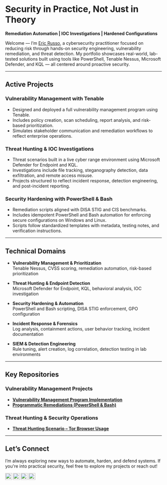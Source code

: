 # Security in Practice, Not Just in Theory  
**Remediation Automation | IOC Investigations | Hardened Configurations**

Welcome — I’m [Eric Russo](https://www.linkedin.com/in/russo-eric/), a cybersecurity practitioner focused on reducing risk through hands-on security engineering, vulnerability remediation, and threat detection. My portfolio showcases real-world, lab-tested solutions built using tools like PowerShell, Tenable Nessus, Microsoft Defender, and KQL — all centered around proactive security.

---

##  Active Projects

###  **Vulnerability Management with Tenable**
- Designed and deployed a full vulnerability management program using Tenable.
- Includes policy creation, scan scheduling, report analysis, and risk-based prioritization.
- Simulates stakeholder communication and remediation workflows to reflect enterprise operations.

###  **Threat Hunting & IOC Investigations**
- Threat scenarios built in a live cyber range environment using Microsoft Defender for Endpoint and KQL.
- Investigations include file tracking, steganography detection, data exfiltration, and remote access misuse.
- Projects structured to reflect incident response, detection engineering, and post-incident reporting.

###  **Security Hardening with PowerShell & Bash**
- Remediation scripts aligned with DISA STIG and CIS benchmarks.
- Includes idempotent PowerShell and Bash automation for enforcing secure configurations on Windows and Linux.
- Scripts follow standardized templates with metadata, testing notes, and verification instructions.

---

## Technical Domains

- **Vulnerability Management & Prioritization**  
  Tenable Nessus, CVSS scoring, remediation automation, risk-based prioritization  

- **Threat Hunting & Endpoint Detection**  
  Microsoft Defender for Endpoint, KQL, behavioral analysis, IOC investigation  

- **Security Hardening & Automation**  
  PowerShell and Bash scripting, DISA STIG enforcement, GPO configuration  

- **Incident Response & Forensics**  
  Log analysis, containment actions, user behavior tracking, incident documentation  

- **SIEM & Detection Engineering**  
  Rule tuning, alert creation, log correlation, detection testing in lab environments  

---

##  Key Repositories

###  Vulnerability Management Projects
- **[Vulnerability Management Program Implementation](https://github.com/russoee/vulnerability-management-program)**  
- **[Programmatic Remediations (PowerShell & Bash)](https://github.com/russoee/remediation-scripts)**

###  Threat Hunting & Security Operations
- **[Threat Hunting Scenario – Tor Browser Usage](https://github.com/russoee/threat-hunting-scenario-tor/blob/main/README.md)**

---

##  Let’s Connect

I’m always exploring new ways to automate, harden, and defend systems. If you're into practical security, feel free to explore my projects or reach out!


[<img align="left" alt="___________ | YouTube" width="22px" src="https://cdn.jsdelivr.net/npm/simple-icons@v3/icons/youtube.svg" />][youtube]
[<img align="left" alt="___________ | Twitter" width="22px" src="https://cdn.jsdelivr.net/npm/simple-icons@v3/icons/twitter.svg" />][twitter]
[<img align="left" alt="___________ | LinkedIn" width="22px" src="https://cdn.jsdelivr.net/npm/simple-icons@v3/icons/linkedin.svg" />][linkedin]
[<img align="left" alt="___________ | Instagram" width="22px" src="https://cdn.jsdelivr.net/npm/simple-icons@v3/icons/instagram.svg" />][instagram]

[twitter]: https://twitter.com/___________
[youtube]: https://www.youtube.com/c/___________
[instagram]: https://www.instagram.com/___________
[linkedin]: https://linkedin.com/in/russo-eric

<!--
<img width="35" alt="image" src="https://github.com/user-attachments/assets/2f41c7cd-5ea8-4475-b451-a37161b6c3fb"> 
<img width="35" alt="image" src="https://github.com/user-attachments/assets/77649969-9910-4994-8b96-74a116cfb2a8">
-->
